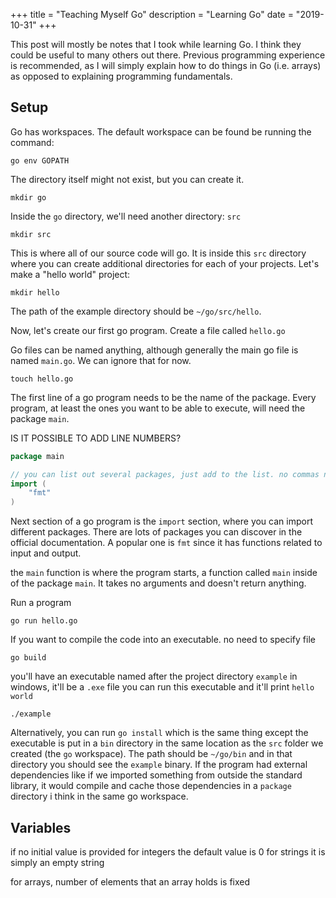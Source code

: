 +++
title = "Teaching Myself Go"
description = "Learning Go"
date = "2019-10-31"
+++

This post will mostly be notes that I took while learning Go. I think they could be useful to many others out there. Previous programming experience is recommended, as I will simply explain how to do things in Go (i.e. arrays) as opposed to explaining programming fundamentals.


## Setup

Go has workspaces. The default workspace can be found be running the command:

```
go env GOPATH
```

The directory itself might not exist, but you can create it.

```
mkdir go
```

Inside the `go` directory, we'll need another directory: `src`

```
mkdir src
```

This is where all of our source code will go. It is inside this `src` directory where you can create additional directories for each of your projects. Let's make a "hello world" project:

```
mkdir hello
```

The path of the example directory should be `~/go/src/hello`.

Now, let's create our first go program. Create a file called `hello.go`

Go files can be named anything, although generally the main go file is named `main.go`. We can ignore that for now.

```
touch hello.go
```

The first line of a go program needs to be the name of the package. Every program, at least the ones you want to be able to execute, will need the package `main`.

IS IT POSSIBLE TO ADD LINE NUMBERS?
```go
package main

// you can list out several packages, just add to the list. no commas needed to separate them.
import (
	"fmt"
)
```

Next section of a go program is the `import` section, where you can import different packages. There are lots of packages you can discover in the official documentation. A popular one is `fmt` since it has functions related to input and output.

the `main` function is where the program starts, a function called `main` inside of the package `main`. It takes no arguments and doesn't return anything.

Run a program

```
go run hello.go
```

If you want to compile the code into an executable. no need to specify file

```
go build
```

you'll have an executable named after the project directory `example`
in windows, it'll be a `.exe` file
you can run this executable and it'll print `hello world`

```
./example
```

Alternatively, you can run `go install` which is the same thing except the executable is put in a `bin` directory in the same location as the `src` folder we created (the `go` workspace). 
The path should be `~/go/bin` and in that directory you should see the `example` binary.
If the program had external dependencies like if we imported something from outside the standard library, it would compile and cache those dependencies in a `package` directory i think in the same go workspace.

## Variables

if no initial value is provided for integers the default value is 0
for strings it is simply an empty string

for arrays, number of elements that an array holds is fixed